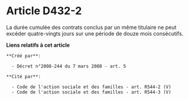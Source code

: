 # Article D432-2

La durée cumulée des contrats conclus par un même titulaire ne peut excéder quatre-vingts jours sur une période de douze mois
consécutifs.

**Liens relatifs à cet article**

	**Créé par**:

	  - Décret n°2008-244 du 7 mars 2008 - art. 5

	**Cité par**:

	  - Code de l'action sociale et des familles - art. R544-2 (V)
	  - Code de l'action sociale et des familles - art. R544-3 (V)
